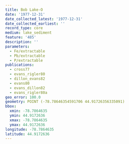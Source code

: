 ```yaml
---
title: Bob Lake-O
date: '1977-12-31'
date_collected_latest: '1977-12-31'
date_collected_earliest: ''
record_type: core
medium: lake_sediment
feature: '485'
description: ''
parameters:
  - Fe/extractable
  - Pb/extractable
  - P/extractable
publications:
  - cross77
  - evans_rigler80
  - dillon_evans82
  - evans80
  - evans_dillon82
  - evans_rigler80a
geo_error: 100.0
geometry: POINT (-78.78646354591706 44.91726356335091)
bbox:
  xmin: -78.7864635
  ymin: 44.9172636
  xmax: -78.7864635
  ymax: 44.9172636
longitude: -78.7864635
latitude: 44.9172636
---
```

